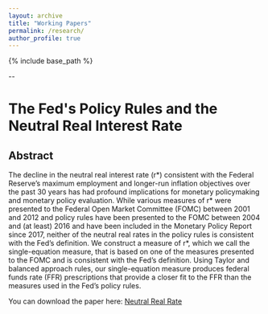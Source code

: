 ```yaml
---
layout: archive
title: "Working Papers"
permalink: /research/
author_profile: true
---
```


{% include base_path %}

--

# The Fed's Policy Rules and the Neutral Real Interest Rate
## Abstract

The decline in the neutral real interest rate (r*) consistent with the Federal Reserve’s maximum employment and longer-run inflation objectives over the past 30 years has had profound implications for monetary policymaking and monetary policy evaluation. While various measures of r* were presented to the Federal Open Market Committee (FOMC) between 2001 and 2012 and policy rules have been presented to the FOMC between 2004 and (at least) 2016 and have been included in the Monetary Policy Report since 2017, neither of the neutral real rates in the policy rules is consistent with the Fed’s definition. We construct a measure of r*, which we call the single-equation measure, that is based on one of the measures presented to the FOMC and is consistent with the Fed’s definition. Using Taylor and balanced approach rules, our single-equation measure produces federal funds rate (FFR) prescriptions that provide a closer fit to the FFR than the measures used in the Fed’s policy rules.

You can download the paper here: [Neutral Real Rate](http://erikacallicott.github.io/files/NeutralRealRate_11022022.pdf)
